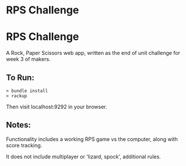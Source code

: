 # RPS Challenge
# RPS Challenge

A Rock, Paper Scissors web app, written as the end of unit challenge for week 3 of makers.

## To Run:

```
> bundle install
> rackup
```

Then visit localhost:9292 in your browser.

## Notes:

Functionality includes a working RPS game vs the computer, along with score tracking.

It does not include multiplayer or 'lizard, spock', additional rules.